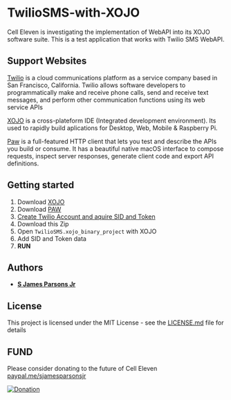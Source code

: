 

# TwilioSMS-with-XOJO

Cell Eleven is investigating the implementation of WebAPI into its XOJO software suite.  This is a test application that works with Twilio SMS WebAPI.


## Support Websites
[Twilio](https://www.twilio.com/) is a cloud communications platform as a service company based in San Francisco, California. Twilio allows software developers to programmatically make and receive phone calls, send and receive text messages, and perform other communication functions using its web service APIs

[XOJO](https://www.xojo.com/) is a cross-plateform IDE (Integrated development environment).  Its used to rapidly build aplications for Desktop, Web, Mobile & Raspberry Pi.

[Paw](https://paw.cloud/) is a full-featured HTTP client that lets you test and describe the APIs you build or consume. It has a beautiful native macOS interface to compose requests, inspect server responses, generate client code and export API definitions.


## Getting started
 1. Download [XOJO](https://www.xojo.com/)
 2. Download [PAW](https://paw.cloud/)
 3. [Create Twilio Account and aquire SID and Token](https://www.youtube.com/watch?v=GZvSYJDk-us&t=4417s)
 4. Download this Zip
 5. Open ```TwilioSMS.xojo_binary_project``` with XOJO
 6. Add SID and Token data
 7. **RUN**



## Authors

* **[S James Parsons Jr](https://www.linkedin.com/in/sjamesparsonsjr/)** 

## License

This project is licensed under the MIT License - see the [LICENSE.md](LICENSE.md) file for details

## FUND
Please consider donating to the future of Cell Eleven
[paypal.me/sjamesparsonsjr](https://www.paypal.com/paypalme/my/profile)


[![Donation](https://www.thenewatlantis.com/imgLib/20200417_paypal.jpg)](https://www.paypal.com/paypalme/my/profile)

